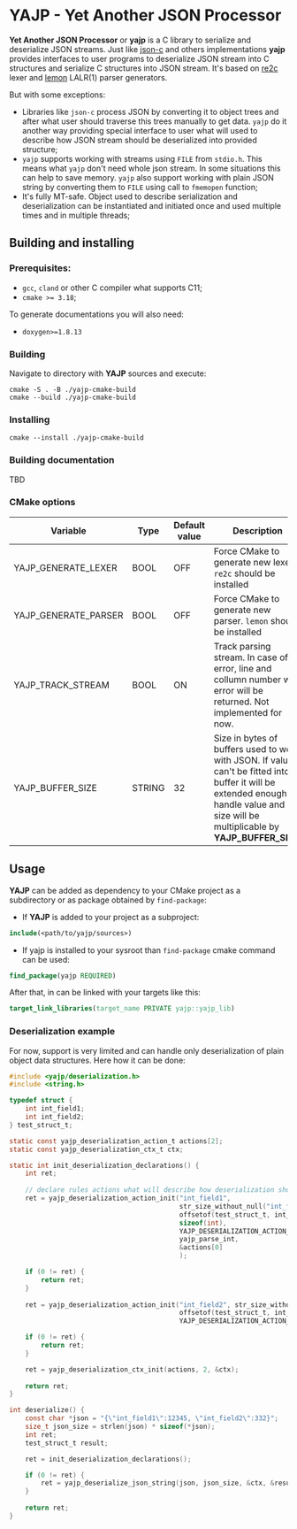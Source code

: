 # YAJP - Yet Another JSON Processor

**Yet Another JSON Processor** or **yajp** is a C library to serialize and deserialize JSON streams. Just like 
[json-c](https://github.com/json-c/json-c) and others implementations **yajp** provides interfaces to user programs to
deserialize JSON stream into C structures and serialize C structures into JSON stream. It's based on 
[re2c](https://re2c.org/index.html) lexer and [lemon](https://www.hwaci.com/sw/lemon/) LALR(1) parser generators.

But with some exceptions:
- Libraries like `json-c` process JSON by converting it to object trees and after what user should traverse this trees 
  manually to get data. `yajp` do it another way providing special interface to user what will used to describe
  how JSON stream should be deserialized into provided structure; 
- `yajp` supports working with streams using `FILE` from `stdio.h`. This means what `yajp` don't need whole json stream.
  In some situations this can help to save memory. `yajp` also support working with plain JSON string by converting 
  them to `FILE` using call to `fmemopen` function;
- It's fully MT-safe. Object used to describe serialization and deserialization can be instantiated and initiated
  once and used multiple times and in multiple threads;
  
## Building and installing
### Prerequisites:
- `gcc`, `cland` or other C compiler what supports C11;
- `cmake >= 3.18`;

To generate documentations you will also need:
- `doxygen>=1.8.13`

### Building
Navigate to directory with **YAJP** sources and execute:

```shell
cmake -S . -B ./yajp-cmake-build
cmake --build ./yajp-cmake-build
```
### Installing
```shell
cmake --install ./yajp-cmake-build
```

### Building documentation
TBD

### CMake options

| Variable               | Type   | Default value  | Description                                                                                                                                                                              |
|------------------------|--------|----------------|------------------------------------------------------------------------------------------------------------------------------------------------------------------------------------------|
| YAJP_GENERATE_LEXER    | BOOL   | OFF            | Force CMake to generate new lexer. `re2c` should be installed                                                                                                                            |
| YAJP_GENERATE_PARSER   | BOOL   | OFF            | Force CMake to generate new parser. `lemon` should be installed                                                                                                                          |
| YAJP_TRACK_STREAM      | BOOL   | ON             | Track parsing stream. In case of error, line and collumn number with error will be returned. Not implemented for now.                                                                    |
| YAJP_BUFFER_SIZE       | STRING | 32             | Size in bytes of buffers used to work with JSON. If value can't be fitted into buffer it will be extended enough to handle value and size will be multiplicable by **YAJP_BUFFER_SIZE**. | 

## Usage

**YAJP** can be added as dependency to your CMake project as a subdirectory or as package obtained by `find-package`:
 - If **YAJP** is added to your project as a subproject:
```cmake
include(<path/to/yajp/sources>)
```
 - If yajp is installed to your sysroot than `find-package` cmake command can be used:
```cmake
find_package(yajp REQUIRED)
```

After that, in can be linked with your targets like this:
```cmake
target_link_libraries(target_name PRIVATE yajp::yajp_lib)
```

### Deserialization example
For now, support is very limited and can handle only deserialization of plain object data structures. Here how it can be
done:

```c
#include <yajp/deserialization.h>
#include <string.h>

typedef struct {
    int int_field1;
    int int_field2;
} test_struct_t;

static const yajp_deserialization_action_t actions[2];
static const yajp_deserialization_ctx_t ctx; 

static int init_deserialization_declarations() {
    int ret;
    
    // declare rules actions what will describe how deserialization should go
    ret = yajp_deserialization_action_init("int_field1",                            // name of field in JSON 
                                           str_size_without_null("int_field1"),     // size of field name without '\0'
                                           offsetof(test_struct_t, int_field1),     // offset of field in deserializing structure
                                           sizeof(int),                             // size of deserializing field
                                           YAJP_DESERIALIZATION_ACTION_TYPE_FIELD,  // type of action
                                           yajp_parse_int,                          // pointer to function what will convert string to field value
                                           &actions[0]                              // action holder
                                           );

    if (0 != ret) {
        return ret;
    }
    
    ret = yajp_deserialization_action_init("int_field2", str_size_without_null("int_field2"), 
                                           offsetof(test_struct_t, int_field2), sizeof(int),
                                           YAJP_DESERIALIZATION_ACTION_TYPE_FIELD, yajp_parse_int, &actions[1]);

    if (0 != ret) {
        return ret;
    }

    ret = yajp_deserialization_ctx_init(actions, 2, &ctx);
    
    return ret;
}

int deserialize() {
    const char *json = "{\"int_field1\":12345, \"int_field2\":332}";
    size_t json_size = strlen(json) * sizeof(*json);
    int ret;
    test_struct_t result;

    ret = init_deserialization_declarations();

    if (0 != ret) {
        ret = yajp_deserialize_json_string(json, json_size, &ctx, &result, NULL);
    }
    
    return ret;
}
```